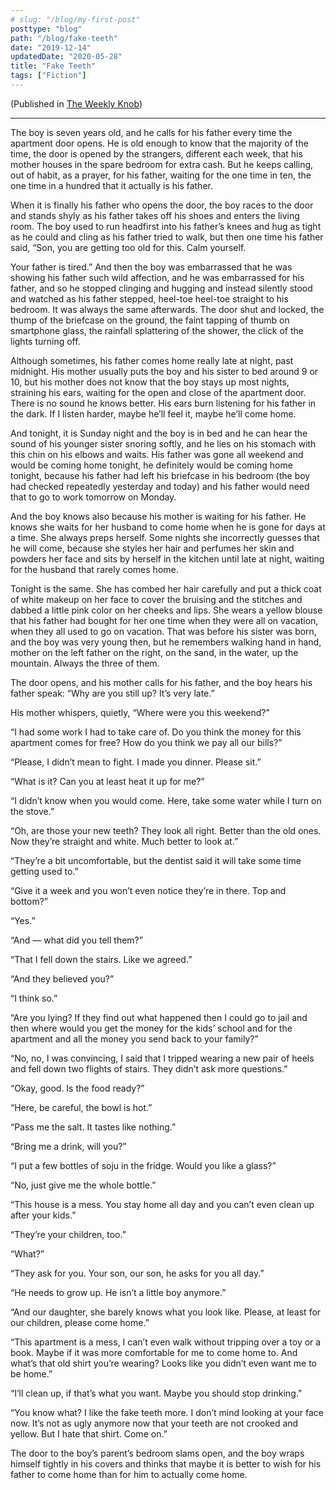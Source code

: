 ```yaml
---
# slug: "/blog/my-first-post"
posttype: "blog"
path: "/blog/fake-teeth"
date: "2019-12-14"
updatedDate: "2020-05-28"
title: "Fake Teeth"
tags: ["Fiction"]
---
```


(Published in [The Weekly Knob](https://theweeklyknob.com/i-like-the-fake-teeth-more-86d025ab4c19))

---

The boy is seven years old, and he calls for his father every time the apartment door opens. He is old enough to know that the majority of the time, the door is opened by the strangers, different each week, that his mother houses in the spare bedroom for extra cash. But he keeps calling, out of habit, as a prayer, for his father, waiting for the one time in ten, the one time in a hundred that it actually is his father.

When it is finally his father who opens the door, the boy races to the door and stands shyly as his father takes off his shoes and enters the living room. The boy used to run headfirst into his father’s knees and hug as tight as he could and cling as his father tried to walk, but then one time his father said, “Son, you are getting too old for this. Calm yourself. 

Your father is tired.” And then the boy was embarrassed that he was showing his father such wild affection, and he was embarrassed for his father, and so he stopped clinging and hugging and instead silently stood and watched as his father stepped, heel-toe heel-toe straight to his bedroom. It was always the same afterwards. The door shut and locked, the thump of the briefcase on the ground, the faint tapping of thumb on smartphone glass, the rainfall splattering of the shower, the click of the lights turning off.

Although sometimes, his father comes home really late at night, past midnight. His mother usually puts the boy and his sister to bed around 9 or 10, but his mother does not know that the boy stays up most nights, straining his ears, waiting for the open and close of the apartment door. There is no sound he knows better. His ears burn listening for his father in the dark. If I listen harder, maybe he’ll feel it, maybe he’ll come home.

And tonight, it is Sunday night and the boy is in bed and he can hear the sound of his younger sister snoring softly, and he lies on his stomach with this chin on his elbows and waits. His father was gone all weekend and would be coming home tonight, he definitely would be coming home tonight, because his father had left his briefcase in his bedroom (the boy had checked repeatedly yesterday and today) and his father would need that to go to work tomorrow on Monday.

And the boy knows also because his mother is waiting for his father. He knows she waits for her husband to come home when he is gone for days at a time. She always preps herself. Some nights she incorrectly guesses that he will come, because she styles her hair and perfumes her skin and powders her face and sits by herself in the kitchen until late at night, waiting for the husband that rarely comes home.

Tonight is the same. She has combed her hair carefully and put a thick coat of white makeup on her face to cover the bruising and the stitches and dabbed a little pink color on her cheeks and lips. She wears a yellow blouse that his father had bought for her one time when they were all on vacation, when they all used to go on vacation. That was before his sister was born, and the boy was very young then, but he remembers walking hand in hand, mother on the left father on the right, on the sand, in the water, up the mountain. Always the three of them.

The door opens, and his mother calls for his father, and the boy hears his father speak: “Why are you still up? It’s very late.”

His mother whispers, quietly, “Where were you this weekend?”

“I had some work I had to take care of. Do you think the money for this apartment comes for free? How do you think we pay all our bills?”

“Please, I didn’t mean to fight. I made you dinner. Please sit.”

“What is it? Can you at least heat it up for me?”

“I didn’t know when you would come. Here, take some water while I turn on the stove.”

“Oh, are those your new teeth? They look all right. Better than the old ones. Now they’re straight and white. Much better to look at.”

“They’re a bit uncomfortable, but the dentist said it will take some time getting used to.”

“Give it a week and you won’t even notice they’re in there. Top and bottom?”

“Yes.”

“And — what did you tell them?”

“That I fell down the stairs. Like we agreed.”

“And they believed you?”

“I think so.”

“Are you lying? If they find out what happened then I could go to jail and then where would you get the money for the kids’ school and for the apartment and all the money you send back to your family?”

“No, no, I was convincing, I said that I tripped wearing a new pair of heels and fell down two flights of stairs. They didn’t ask more questions.”

“Okay, good. Is the food ready?”

“Here, be careful, the bowl is hot.”

“Pass me the salt. It tastes like nothing.”

“Bring me a drink, will you?”

“I put a few bottles of soju in the fridge. Would you like a glass?”

“No, just give me the whole bottle.”

“This house is a mess. You stay home all day and you can’t even clean up after your kids.”

“They’re your children, too.”

“What?”

“They ask for you. Your son, our son, he asks for you all day.”

“He needs to grow up. He isn’t a little boy anymore.”

“And our daughter, she barely knows what you look like. Please, at least for our children, please come home.”

“This apartment is a mess, I can’t even walk without tripping over a toy or a book. Maybe if it was more comfortable for me to come home to. And what’s that old shirt you’re wearing? Looks like you didn’t even want me to be home.”

“I’ll clean up, if that’s what you want. Maybe you should stop drinking.”

“You know what? I like the fake teeth more. I don’t mind looking at your face now. It’s not as ugly anymore now that your teeth are not crooked and yellow. But I hate that shirt. Come on.”

The door to the boy’s parent’s bedroom slams open, and the boy wraps himself tightly in his covers and thinks that maybe it is better to wish for his father to come home than for him to actually come home.